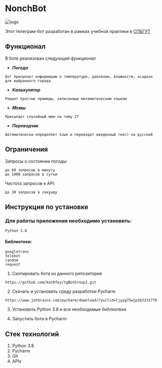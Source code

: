 # NonchBot
![logo](https://i.imgur.com/CXYGLSB.jpeg)

Этот телеграм-бот разработан в рамках учебной практики в [СПБГУТ](www.sut.ru)


## Функционал

В боте реализован следующий функционал
* ***Погода***

```
Бот присылает информацию о температуре, давлении, влажности, осадках для выбранного города
```
* ***Калькулятор***
```
Решает простые примеры, записанные математическим языком
```
* ***Мемы***
```
Присылает случайный мем на тему IT
```
* ***Переводчик***
```
Автоматически определяет язык и переводит введенный текст на русский
```

## Ограничения

Запросы о состоянии погоды:
```
до 60 запросов в минуту
до 1000 запросов в сутки
```

Частота запросов к API:
```
до 30 запросов в секунду
```
## Инструкция по установке

### Для работы приложения необходимо установить:
```
Python 3.8
```
#### Библиотеки:
```
googletrans
telebot
random
request
```


1) Скопировать бота из данного репозитория
```
https://github.com/kot0fey/tgBotGroup1.git
```
2) Скачать и установить среду разработки Pycharm
```
https://www.jetbrains.com/pycharm/download/?ysclid=ljyyg75wjp162231770
```
3) Установить Python 3.8 и все необходимые библиотеки

4) Запустить бота в Pycharm

## Стек технологий

1. Python 3.8
2. Pycharm
3. Git
4. APIs
